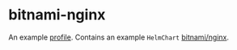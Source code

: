 # bitnami-nginx
An example [profile](https://github.com/weaveworks/profiles). Contains an example `HelmChart` [bitnami/nginx](https://github.com/bitnami/charts/tree/master/bitnami/nginx).
